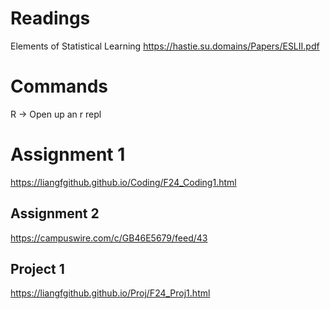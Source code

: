 # Readings
Elements of Statistical Learning
https://hastie.su.domains/Papers/ESLII.pdf


# Commands
R -> Open up an r repl

# Assignment 1
https://liangfgithub.github.io/Coding/F24_Coding1.html


## Assignment 2
https://campuswire.com/c/GB46E5679/feed/43


## Project 1
https://liangfgithub.github.io/Proj/F24_Proj1.html